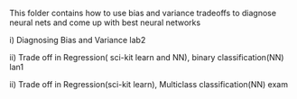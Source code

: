 This folder contains how to use bias and variance tradeoffs to diagnose neural nets and come up with best neural networks

i) Diagnosing Bias and Variance lab2

ii) Trade off in Regression( sci-kit learn and NN), binary classification(NN) lan1

ii) Trade off in Regression(sci-kit learn), Multiclass classification(NN) exam
